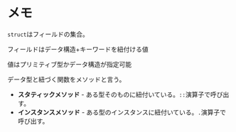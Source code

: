 # メモ

`struct`はフィールドの集合。

フィールドはデータ構造+キーワードを紐付ける値

値はプリミティブ型かデータ構造が指定可能

データ型と紐づく関数をメソッドと言う。

- **スタティックメソッド** - ある型そのものに紐付いている。`::`演算子で呼び出す。
- **インスタンスメソッド** - ある型のインスタンスに紐付いている。`.`演算子で呼び出す。
